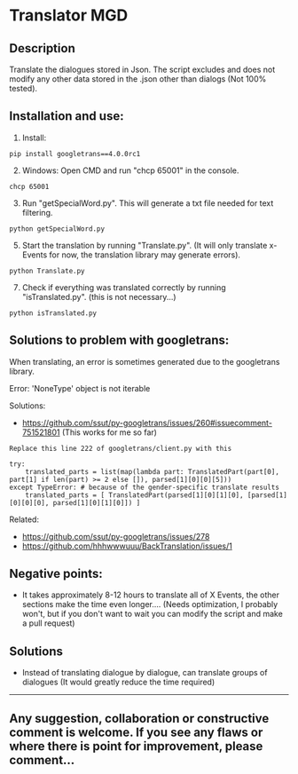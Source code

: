 <h1> Translator MGD</h1>

<h2> Description </h2>
Translate the dialogues stored in Json. The script excludes and does not modify any other data stored in the .json other than dialogs (Not 100% tested).


<h2> Installation and use:</h2>

1) Install:
```
pip install googletrans==4.0.0rc1
```
2) Windows: Open CMD and run "chcp 65001" in the console.
```
chcp 65001
```   
3) Run "getSpecialWord.py". This will generate a txt file needed for text filtering.
```
python getSpecialWord.py
```
5) Start the translation by running "Translate.py". (It will only translate x-Events for now, the translation library may generate errors).
```
python Translate.py
```
7) Check if everything was translated correctly by running "isTranslated.py". (this is not necessary...)
```
python isTranslated.py
```

<h2> Solutions to problem with googletrans:</h2>
When translating, an error is sometimes generated due to the googletrans library.

Error: 'NoneType' object is not iterable

Solutions: 
- https://github.com/ssut/py-googletrans/issues/260#issuecomment-751521801   (This works for me so far)

```
Replace this line 222 of googletrans/client.py with this

try:
    translated_parts = list(map(lambda part: TranslatedPart(part[0], part[1] if len(part) >= 2 else []), parsed[1][0][0][5]))
except TypeError: # because of the gender-specific translate results
    translated_parts = [ TranslatedPart(parsed[1][0][1][0], [parsed[1][0][0][0], parsed[1][0][1][0]]) ]
```

Related:
- https://github.com/ssut/py-googletrans/issues/278
- https://github.com/hhhwwwuuu/BackTranslation/issues/1




<h2> Negative points: </h2>

- It takes approximately 8-12 hours to translate all of X Events, the other sections make the time even longer.... (Needs optimization, I probably won't, but if you don't want to wait you can modify the script and make a pull request)</br>

<h2> Solutions</h2>

- Instead of translating dialogue by dialogue, can translate groups of dialogues (It would greatly reduce the time required) </br>

------------------------------------------------------------------------------------------------------------------------------------------------------------

Any suggestion, collaboration or constructive comment is welcome. If you see any flaws or where there is point for improvement, please comment...
------------------------------------------------------------------------------------------------------------------------------------------------------------
